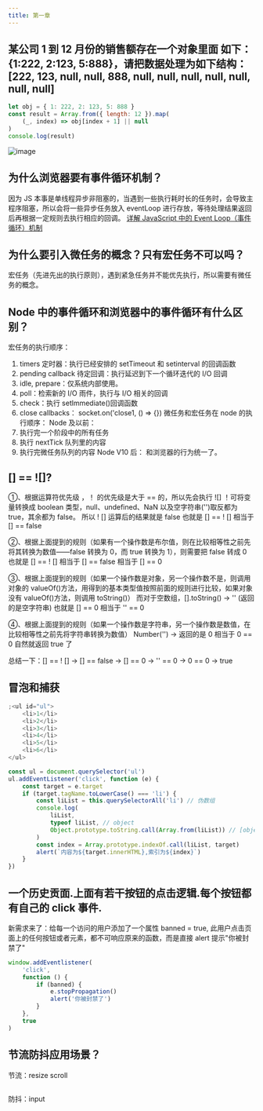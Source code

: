 ```yaml
---
title: 第一章
---
```


## 某公司 1 到 12 月份的销售额存在一个对象里面 如下：{1:222, 2:123, 5:888}，请把数据处理为如下结构：[222, 123, null, null, 888, null, null, null, null, null, null, null]

```js
let obj = { 1: 222, 2: 123, 5: 888 }
const result = Array.from({ length: 12 }).map(
	(_, index) => obj[index + 1] || null
)
console.log(result)
```

![image](/b4f_b.webp)

## 为什么浏览器要有事件循环机制？

因为 JS 本事是单线程异步非阻塞的，当遇到一些执行耗时长的任务时，会导致主程序阻塞，所以会将一些异步任务放入 eventLoop 进行存放，等待处理结果返回后再根据一定规则去执行相应的回调。
[详解 JavaScript 中的 Event Loop（事件循环）机制](https://zhuanlan.zhihu.com/p/33058983)

## 为什么要引入微任务的概念？只有宏任务不可以吗？

宏任务（先进先出的执行原则），遇到紧急任务并不能优先执行，所以需要有微任务的概念。

## Node 中的事件循环和浏览器中的事件循环有什么区别？

宏任务的执行顺序：

1. timers 定时器：执行已经安排的 setTimeout 和 setinterval 的回调函数
2. pending callback 待定回调：执行延迟到下一个循环迭代的 I/O 回调
3. idle, prepare：仅系统内部使用。
4. poll：检索新的 I/O 雨件，执行与 I/O 相关的回调
5. check：执行 setlmmediate()回调函数
6. close callbacks： socket.on('close1, () => {})
   微任务和宏任务在 node 的执行顺序：
   Node 及以前：
7. 执行完一个阶段中的所有任务
8. 执行 nextTick 队列里的内容
9. 执行完微任务队列的内容
   Node V10 后：
   和浏览器的行为统一了。

## [] == ![]?

①、根据运算符优先级 ，！ 的优先级是大于 == 的，所以先会执行 ![]
！可将变量转换成 boolean 类型，null、undefined、NaN 以及空字符串('')取反都为 true，其余都为 false。
所以 ! [] 运算后的结果就是 false
也就是 [] == ! [] 相当于 [] == false

②、根据上面提到的规则（如果有一个操作数是布尔值，则在比较相等性之前先将其转换为数值——false 转换为 0，而 true 转换为 1），则需要把 false 转成 0
也就是 [] == ! [] 相当于 [] == false 相当于 [] == 0

③、根据上面提到的规则（如果一个操作数是对象，另一个操作数不是，则调用对象的 valueOf()方法，用得到的基本类型值按照前面的规则进行比较，如果对象没有 valueOf()方法，则调用 toString()）
而对于空数组，[].toString() -> '' (返回的是空字符串)
也就是 [] == 0 相当于 '' == 0

④、根据上面提到的规则（如果一个操作数是字符串，另一个操作数是数值，在比较相等性之前先将字符串转换为数值）
Number('') -> 返回的是 0
相当于 0 == 0 自然就返回 true 了

总结一下：[] == ! [] -> [] == false -> [] == 0 -> '' == 0 -> 0 == 0 -> true

## 冒泡和捕获

```javascript
;<ul id="ul">
	<li>1</li>
	<li>2</li>
	<li>3</li>
	<li>4</li>
	<li>5</li>
	<li>6</li>
</ul>

const ul = document.querySelector('ul')
ul.addEventListener('click', function (e) {
	const target = e.target
	if (target.tagName.toLowerCase() === 'li') {
		const liList = this.querySelectorAll('li') // 伪数组
		console.log(
			liList,
			typeof liList, // object
			Object.prototype.toString.call(Array.from(liList)) // [object Array]
		)
		const index = Array.prototype.indexOf.call(liList, target)
		alert(`内容为${target.innerHTML},索引为${index}`)
	}
})
```

## 一个历史贡面.上面有若干按钮的点击逻辑.每个按钮都有自己的 click 事件.

新需求来了：给每一个访问的用户添加了一个属性 banned = true, 此用户点击页面上的任何按钮或者元素，都不可响应原来的函数，而是直接 alert 提示"你被封禁了"

```javascript
window.addEventlistener(
	'click',
	function () {
		if (banned) {
			e.stopPropagation()
			alert('你被封禁了')
		}
	},
	true
)
```

## 节流防抖应用场景？

节流：resize scroll

```javascript

```

防抖：input
